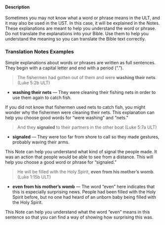 #### Description

Sometimes you may not know what a word or phrase means in the ULT, and it may also be used in the UST. In this case, it will be explained in the Notes. These explanations are meant to help you understand the word or phrase. Do not translate the explanations into your Bible. Use them to help you understand the meaning so you can translate the Bible text correctly.

### Translation Notes Examples

Simple explanations about words or phrases are written as full sentences. They begin with a capital letter and end with a period (“.”).

> The fishermen had gotten out of them and were **washing their nets**. (Luke 5:2b ULT)

* **washing their nets** — They were cleaning their fishing nets in order to use them again to catch fish.

If you did not know that fishermen used nets to catch fish, you might wonder why the fishermen were cleaning their nets. This explanation can help you choose good words for “were washing” and “nets.”

> And they **signaled** to their partners in the other boat (Luke 5:7a ULT)

* **signaled** — They were too far from shore to call so they made gestures, probably waving their arms.

This Note can help you understand what kind of signal the people made. It was an action that people would be able to see from a distance. This will help you choose a good word or phrase for “signaled.”

> He will be filled with the Holy Spirit, **even from his mother’s womb**. (Luke 1:15b ULT)

* **even from his mother’s womb** — The word “even” here indicates that this is especially surprising news. People had been filled with the Holy Spirit before, but no one had heard of an unborn baby being filled with the Holy Spirit.

This Note can help you understand what the word “even” means in this sentence so that you can find a way of showing how surprising this was.
